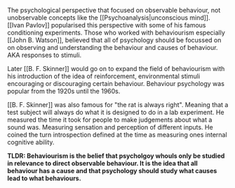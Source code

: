 The psychological perspective that focused on observable behaviour, not unobservable concepts like the [[Psychoanalysis|unconscious mind]]. [[Ivan Pavlov]] popularised this perspective with some of his famous conditioning experiments. Those who worked with behaviourism especially [[John B. Watson]],  believed that all of psychology should be focussed on on observing and understanding the behaviour and causes of behaviour. AKA responses to stimuli. 

Later [[B. F. Skinner]] would go on to expand the field of behaviourism with his introduction of the idea of reinforcement, environmental stimuli encouraging or discouraging certain behaviour. Behaviour psychology was popular from the 1920s until the 1960s.

[[B. F. Skinner]] was also famous for "the rat is always right". Meaning that a test subject will always do what it is designed to do in a lab experiment. He measured the time it took for people to make judgements about what a sound was. Measuring sensation and perception of different inputs. He coined the turn introspection defined at the time as measuring ones internal cognitive ability. 

**TLDR: Behaviourism is the belief that psycholgoy whouls only be studied in relevance to direct observable behaviour. It is the idea that all behaviour has a cause and that psychology should study what causes lead to what behaviours.**

